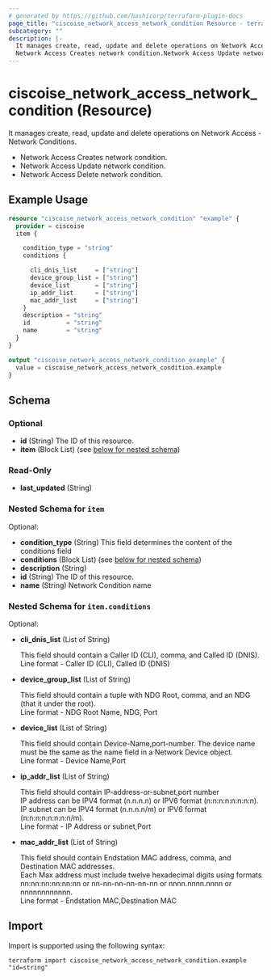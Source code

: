 ```yaml
---
# generated by https://github.com/hashicorp/terraform-plugin-docs
page_title: "ciscoise_network_access_network_condition Resource - terraform-provider-ciscoise"
subcategory: ""
description: |-
  It manages create, read, update and delete operations on Network Access - Network Conditions.
  Network Access Creates network condition.Network Access Update network condition.Network Access Delete network condition.
---
```


# ciscoise_network_access_network_condition (Resource)

It manages create, read, update and delete operations on Network Access - Network Conditions.
  
  - Network Access Creates network condition.
  - Network Access Update network condition.
  - Network Access Delete network condition.

## Example Usage

```terraform
resource "ciscoise_network_access_network_condition" "example" {
  provider = ciscoise
  item {

    condition_type = "string"
    conditions {

      cli_dnis_list     = ["string"]
      device_group_list = ["string"]
      device_list       = ["string"]
      ip_addr_list      = ["string"]
      mac_addr_list     = ["string"]
    }
    description = "string"
    id          = "string"
    name        = "string"
  }
}

output "ciscoise_network_access_network_condition_example" {
  value = ciscoise_network_access_network_condition.example
}
```

<!-- schema generated by tfplugindocs -->
## Schema

### Optional

- **id** (String) The ID of this resource.
- **item** (Block List) (see [below for nested schema](#nestedblock--item))

### Read-Only

- **last_updated** (String)

<a id="nestedblock--item"></a>
### Nested Schema for `item`

Optional:

- **condition_type** (String) This field determines the content of the conditions field
- **conditions** (Block List) (see [below for nested schema](#nestedblock--item--conditions))
- **description** (String)
- **id** (String) The ID of this resource.
- **name** (String) Network Condition name

<a id="nestedblock--item--conditions"></a>
### Nested Schema for `item.conditions`

Optional:

- **cli_dnis_list** (List of String) <p>This field should contain a Caller ID (CLI), comma, and Called ID (DNIS).<br> Line format -  Caller ID (CLI), Called ID (DNIS)</p>
- **device_group_list** (List of String) <p>This field should contain a tuple with NDG Root, comma, and an NDG (that it under the root).<br> Line format - NDG Root Name, NDG, Port</p>
- **device_list** (List of String) <p>This field should contain Device-Name,port-number. The device name must be the same as the name field in a Network Device object.<br> Line format - Device Name,Port</p>
- **ip_addr_list** (List of String) <p>This field should contain IP-address-or-subnet,port number<br> IP address can be IPV4 format (n.n.n.n) or IPV6 format (n:n:n:n:n:n:n:n).<br> IP subnet can be IPV4 format (n.n.n.n/m) or IPV6 format (n:n:n:n:n:n:n:n/m).<br> Line format - IP Address or subnet,Port</p>
- **mac_addr_list** (List of String) <p>This field should contain Endstation MAC address, comma, and Destination MAC addresses.<br> Each Max address must include twelve hexadecimal digits using formats nn:nn:nn:nn:nn:nn or nn-nn-nn-nn-nn-nn or nnnn.nnnn.nnnn or nnnnnnnnnnnn.<br> Line format - Endstation MAC,Destination MAC </p>

## Import

Import is supported using the following syntax:

```shell
terraform import ciscoise_network_access_network_condition.example "id=string"
```
